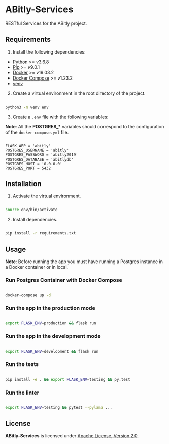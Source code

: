 # ABitly-Services

RESTful Services for the ABitly project.

## Requirements

1. Install the following dependencies:

- [Python](https://www.python.org/downloads/) >= *v*3.6.8
- [Pip](https://pip.pypa.io/en/stable/installing/) >= *v*9.0.1
- [Docker](https://docs.docker.com/install/) >= *v*19.03.2
- [Docker Compose](https://docs.docker.com/compose/install/) >= *v*1.23.2
- [venv](https://virtualenv.pypa.io/en/latest/installation/)

2. Create a virtual environment in the root directory of the project.

```sh

python3 -m venv env

```

3. Create a `.env` file with the following variables:

**Note**: All the **POSTGRES\_\*** variables should correspond to the configuration of the `docker-compose.yml` file.

```.env

FLASK_APP = 'abitly'
POSTGRES_USERNAME = 'abitly'
POSTGRES_PASSWORD = 'abitly2019'
POSTGRES_DATABASE = 'abitlydb'
POSTGRES_HOST = '0.0.0.0'
POSTGRES_PORT = 5432

```

## Installation

1. Activate the virtual environment.

```sh

source env/bin/activate

```

2. Install dependencies.

```sh

pip install -r requirements.txt

```

## Usage

**Note**: Before running the app you must have running a Postgres instance in a Docker container or in local.

### Run Postgres Container with Docker Compose

```sh

docker-compose up -d

```

### Run the app in the production mode

```sh

export FLASK_ENV=production && flask run

```

### Run the app in the development mode

```sh

export FLASK_ENV=development && flask run

```

### Run the tests

```sh

pip install -e . && export FLASK_ENV=testing && py.test

```

### Run the linter

```sh

export FLASK_ENV=testing && pytest --pylama ...

```

## License

**ABitly-Services** is licensed under [Apache License, Version 2.0](https://github.com/AlexisNava/ABitly-Services/blob/master/LICENSE).
